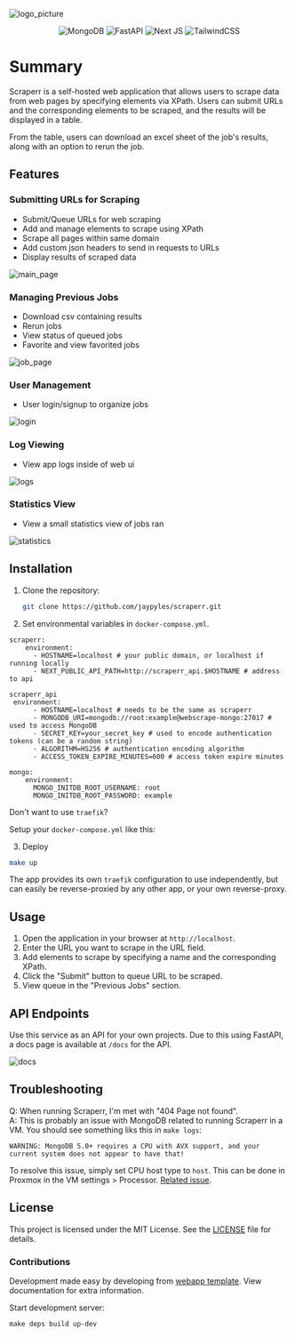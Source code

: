 ![logo_picture](https://github.com/jaypyles/www-scrape/blob/master/docs/logo_picture.png)

<div align="center">
  <img src="https://img.shields.io/badge/MongoDB-%234ea94b.svg?style=for-the-badge&logo=mongodb&logoColor=white" alt="MongoDB" />
  <img src="https://img.shields.io/badge/FastAPI-005571?style=for-the-badge&logo=fastapi" alt="FastAPI" />
  <img src="https://img.shields.io/badge/Next-black?style=for-the-badge&logo=next.js&logoColor=white" alt="Next JS" />
  <img src="https://img.shields.io/badge/tailwindcss-%2338B2AC.svg?style=for-the-badge&logo=tailwind-css&logoColor=white" alt="TailwindCSS" />
</div>

# Summary

Scraperr is a self-hosted web application that allows users to scrape data from web pages by specifying elements via XPath. Users can submit URLs and the corresponding elements to be scraped, and the results will be displayed in a table.

From the table, users can download an excel sheet of the job's results, along with an option to rerun the job.

## Features

### Submitting URLs for Scraping

- Submit/Queue URLs for web scraping
- Add and manage elements to scrape using XPath
- Scrape all pages within same domain
- Add custom json headers to send in requests to URLs
- Display results of scraped data

![main_page](https://github.com/jaypyles/www-scrape/blob/master/docs/main_page.png)

### Managing Previous Jobs

- Download csv containing results
- Rerun jobs
- View status of queued jobs
- Favorite and view favorited jobs

![job_page](https://github.com/jaypyles/www-scrape/blob/master/docs/job_page.png)

### User Management

- User login/signup to organize jobs

![login](https://github.com/jaypyles/www-scrape/blob/master/docs/login.png)

### Log Viewing

- View app logs inside of web ui

![logs](https://github.com/jaypyles/www-scrape/blob/master/docs/log_page.png)

### Statistics View

- View a small statistics view of jobs ran

![statistics](https://github.com/jaypyles/www-scrape/blob/master/docs/stats_page.png)

## Installation

1. Clone the repository:

   ```sh
   git clone https://github.com/jaypyles/scraperr.git

   ```

2. Set environmental variables in `docker-compose.yml`.

```
scraperr:
    environment:
      - HOSTNAME=localhost # your public domain, or localhost if running locally
      - NEXT_PUBLIC_API_PATH=http://scraperr_api.$HOSTNAME # address to api

scraperr_api
 environment:
      - HOSTNAME=localhost # needs to be the same as scraperr
      - MONGODB_URI=mongodb://root:example@webscrape-mongo:27017 # used to access MongoDB
      - SECRET_KEY=your_secret_key # used to encode authentication tokens (can be a random string)
      - ALGORITHM=HS256 # authentication encoding algorithm
      - ACCESS_TOKEN_EXPIRE_MINUTES=600 # access token expire minutes

mongo:
    environment:
      MONGO_INITDB_ROOT_USERNAME: root
      MONGO_INITDB_ROOT_PASSWORD: example
```

Don't want to use `traefik`? 

Setup your `docker-compose.yml` like this:



3. Deploy

```sh
make up
```

The app provides its own `traefik` configuration to use independently, but can easily be reverse-proxied by any other app, or your own reverse-proxy.

## Usage

1. Open the application in your browser at `http://localhost`.
2. Enter the URL you want to scrape in the URL field.
3. Add elements to scrape by specifying a name and the corresponding XPath.
4. Click the "Submit" button to queue URL to be scraped.
5. View queue in the "Previous Jobs" section.

## API Endpoints

Use this service as an API for your own projects. Due to this using FastAPI, a docs page is available at `/docs` for the API.

![docs](https://github.com/jaypyles/www-scrape/blob/master/docs/docs_page.png)

## Troubleshooting

Q: When running Scraperr, I'm met with "404 Page not found".  
A: This is probably an issue with MongoDB related to running Scraperr in a VM. You should see something liks this in `make logs`:

```
WARNING: MongoDB 5.0+ requires a CPU with AVX support, and your current system does not appear to have that!
```

To resolve this issue, simply set CPU host type to `host`. This can be done in Proxmox in the VM settings > Processor. [Related issue](https://github.com/jaypyles/Scraperr/issues/9).

## License

This project is licensed under the MIT License. See the [LICENSE](LICENSE) file for details.

### Contributions

Development made easy by developing from [webapp template](https://github.com/jaypyles/webapp-template). View documentation for extra information.

Start development server:

`make deps build up-dev`
